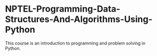 # NPTEL-Programming-Data-Structures-And-Algorithms-Using-Python
This course is an introduction to programming and problem solving in Python. 

